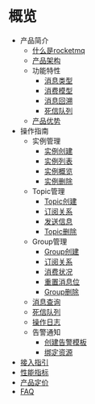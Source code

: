 
# 概览

* 产品简介
    * [什么是rocketmq](/rocketmq/introduction/concept)
    * [产品架构](/rocketmq/introduction/architecture)
    * 功能特性
        * [消息类型](/rocketmq/introduction/features/message_type)
        * [消费模型](/rocketmq/introduction/features/consume_model)
        * [消息回溯](/rocketmq/introduction/features/message_backtracking)
        * [死信队列](/rocketmq/introduction/features/dlq)
    * [产品优势](/rocketmq/introduction/advantages)
* 操作指南
    * 实例管理
        * [实例创建](/rocketmq/guide/instance/create)
        * [实例列表](/rocketmq/guide/instance/list)
        * [实例概览](/rocketmq/guide/instance/detail)
        * [实例删除](/rocketmq/guide/instance/delete)
    * Topic管理
        * [Topic创建](/rocketmq/guide/topic/create)
        * [订阅关系](/rocketmq/guide/topic/subscrition)
        * [发送信息](/rocketmq/guide/topic/send_message)
        * [Topic删除](/rocketmq/guide/topic/delete)
    * Group管理
        * [Group创建](/rocketmq/guide/group/create)
        * [订阅关系](/rocketmq/guide/group/subscrition)
        * [消费状况](/rocketmq/guide/group/consume_detail)
        * [重置消息位](/rocketmq/guide/group/reset_offset)
        * [Group删除](/rocketmq/guide/group/delete)
    * [消息查询](/rocketmq/guide/message)
    * [死信队列](/rocketmq/guide/dlq)
    * [操作日志](/rocketmq/guide/log)
    * 告警通知
        * [创建告警模板](/rocketmq/guide/alarm/create_template)
        * [绑定资源](/rocketmq/guide/alarm/bind_resource)
* [接入指引](/rocketmq/practice/index)
* [性能指标](/rocketmq/capacity/index)
* [产品定价](/rocketmq/price/index)
* [FAQ](/rocketmq/faq/index)

